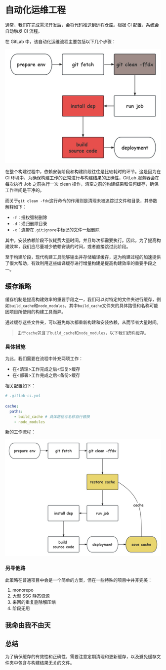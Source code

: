 # 自动化运维工程

通常，我们在完成需求开发后，会将代码推送到远程仓库。根据 CI 配置，系统会自动触发 CI 流程。

在 GitLab 中，该自动化运维流程主要包括以下几个步骤：

![ci-1](images/ci-1.jpg)

在整个构建过程中，依赖安装阶段和构建阶段往往是比较耗时的环节。这是因为在 CI 环境中，为确保构建工作的正常进行与构建结果的正确性，GitLab 服务器会在每次执行 Job 之前执行一次 clean 操作，清空之前的构建结果和任何缓存，确保工作空间是干净的。

而关于`git clean -fdx`这行命令的作用则是清理未被追踪过文件和目录，其参数解释如下：

- `-f`：授权强制删除
- `-d`：递归删除目录
- `-x`：连带在`.gitignore`中标记的文件一起删除

其中，安装依赖阶段不仅耗费大量时间，并且每次都需要执行。因此，为了提高构建效率，我们应尽量减少依赖安装的时间，或者直接跳过此阶段。

至于构建阶段，现代构建工具能够输出并存储编译缓存，这为构建过程的加速提供了很大帮助，有效利用这些编译缓存进行增量构建是提高构建效率的重要手段之一。

## 缓存策略

缓存机制是提高构建效率的重要手段之一，我们可以对特定的文件夹进行缓存，例如`build_cache`和`node_modules`，其中`build_cache`文件夹的具体路径和名称可能因项目所使用的构建工具而异。

通过缓存这些文件夹，可以避免每次都重新构建和安装依赖，从而节省大量时间。

> 由于`cache`包含了`build_cache`和`node_modules`，以下我们统称缓存。

### 具体措施

为此，我们需要在流程中补充两项工作：

- 在<清理>工作完成之后<恢复>缓存
- 在<部署>工作完成之后<备份>缓存

相关配置如下：

```yaml
# .gitlab-ci.yml

cache:
  paths:
    - build_cache # 具体路径与名称自行替换
    - node_modules
```

新的工作流程：

![ci-2](images/ci-2.jpg)

### 另寻他路

此策略在普通项目中会是一个简单的方案，但在一些特殊的项目中并非完美：

1. monorepo
2. 大型 SSG 静态资源
3. 来回的重复删除解压缩
4. 阶段无用

## 我命由我不由天

## 总结

为了确保缓存的有效性和正确性，需要注意定期清理和更新缓存，以及避免缓存文件夹中包含与构建结果无关的文件。
